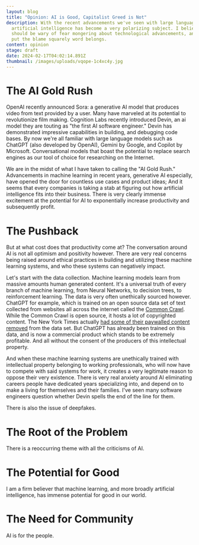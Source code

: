 ```yaml
---
layout: blog
title: "Opinion: AI is Good, Capitalist Greed is Not"
description: With the recent advancements we've seen with large language models,
  artificial intelligence has become a very polarizing subject. I believe we
  should be wary of fear mongering about technological advancements, and instead
  put the blame squarely word belongs.
content: opinion
stage: draft
date: 2024-02-17T04:02:14.891Z
thumbnail: /images/uploads/vqope-1c4xc4y.jpg
---
```

# The AI Gold Rush
OpenAI recently announced Sora: a generative AI model that produces video from text provided by a user. Many have marveled at its potential to revolutionize film making. Cognition Labs recently introduced Devin, an ai model they are touting as "the first AI software engineer." Devin has demonstrated impressive capabilities in building, and debugging code bases. By now we're all familiar with large language models such as ChatGPT (also developed by OpenAI), Gemini by Google, and Copilot by Microsoft. Conversational models that boast the potential to replace search engines as our tool of choice for researching on the Internet.

We are in the midst of what I have taken to calling the "AI Gold Rush." Advancements in machine learning in recent years, generative AI especially, have opened the door for countless use cases and product ideas; And it seems that every companies is taking a stab at figuring out how artificial intelligence fits into their business. There is very clearly immense excitement at the potential for AI to exponentially increase productivity and subsequently profit.
# The Pushback 
But at what cost does that productivity come at? The conversation around AI is not all optimism and positivity however. There are very real concerns being raised around ethical practices in building and utilizing these machine learning systems, and who these systems can negatively impact.

Let's start with the data collection. Machine learning models learn from massive amounts  human generated content. It's a universal truth of every branch of machine learning, from Neural Networks, to decision trees, to reinforcement learning. The data is very often unethically sourced however. ChatGPT for example, which is trained on an open source data set of text collected from websites all across the internet called the [Common Crawl](https://commoncrawl.org/). While the Common Crawl is open source, it hosts a lot of copyrighted content. The New York Times actually [had some of their paywalled content removed](https://www.businessinsider.com/new-york-times-content-removed-common-crawl-ai-training-dataset-2023-11) from the data set. But ChatGPT has already been trained on this data, and is now a commercial product which stands to be extremely profitable. And all without the consent of the producers of this intellectual property.

And when these machine learning systems are unethically trained with intellectual property belonging to working professionals, who will now have to compete with said systems for work, it creates a very legitimate reason to oppose their very existence. There is very real anxiety around AI eliminating careers people have dedicated years specializing into, and depend on to make a living for themselves and their families. I've seen many software engineers question whether Devin spells the end of the line for them. 

There is also the issue of deepfakes.
# The Root of the Problem 
There is a reoccurring theme with all the criticisms of AI.
# The Potential for Good 
I am a firm believer that machine learning, and more broadly artificial intelligence, has immense potential for good in our world.

# The Need for Community 
AI is for the people.